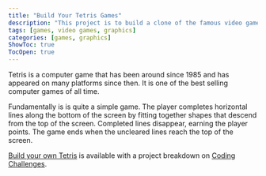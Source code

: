 ```yaml
---
title: "Build Your Tetris Games"
description: "This project is to build a clone of the famous video game - tetris."
tags: [games, video games, graphics]
categories: [games, graphics]
ShowToc: true
TocOpen: true
---
```


Tetris is a computer game that has been around since 1985 and has appeared on many platforms since then. It is one of the best selling computer games of all time.

Fundamentally is is quite a simple game. The player completes horizontal lines along the bottom of the screen by fitting together shapes that descend from the top of the screen. Completed lines disappear, earning the player points. The game ends when the uncleared lines reach the top of the screen.

<!--more-->

[Build your own Tetris](https://codingchallenges.fyi/challenges/challenge-tetris) is available with a project breakdown on [Coding Challenges](https://codingchallenges.fyi/).